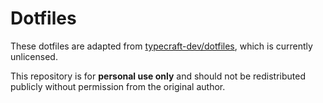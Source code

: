 # Dotfiles

These dotfiles are adapted from [typecraft-dev/dotfiles](https://github.com/typecraft-dev/dotfiles), which is currently unlicensed. 

This repository is for **personal use only** and should not be redistributed publicly without permission from the original author.

